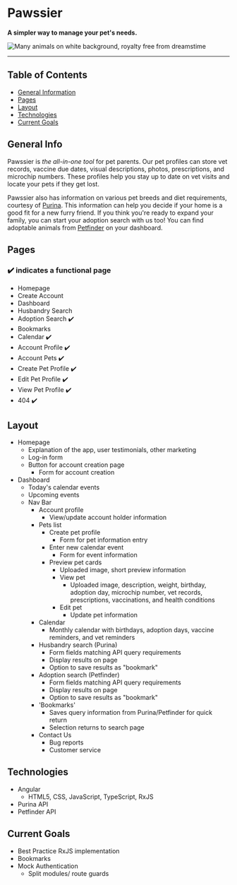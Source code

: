 # Pawssier
**A simpler way to manage your pet's needs.**

![Many animals on white background, royalty free from dreamstime](https://thumbs.dreamstime.com/b/dogs-cats-isolated-different-against-white-background-96932856.jpg)
- - - -
## Table of Contents
* [General Information](#general_info)
* [Pages](#pages)
* [Layout](#layout)
* [Technologies](#technologies)
* [Current Goals](#current-goals)

## General Info
Pawssier is _the all-in-one tool_ for pet parents. Our pet profiles can store vet records, vaccine due dates, visual descriptions, photos, prescriptions, and microchip numbers. These profiles help you stay up to date on vet visits and locate your pets if they get lost.

Pawssier also has information on various pet breeds and diet requirements, courtesy of [Purina](https://www.purina.com/). This information can help you decide if your home is a good fit for a new furry friend. If you think you're ready to expand your family, you can start your adoption search with us too! You can find adoptable animals from [Petfinder](https://www.petfinder.com/) on your dashboard.

## Pages
### :heavy_check_mark: indicates a functional page

* Homepage
* Create Account
* Dashboard
* Husbandry Search
* Adoption Search :heavy_check_mark:
* Bookmarks
* Calendar :heavy_check_mark:
* Account Profile :heavy_check_mark:
* Account Pets :heavy_check_mark:
* Create Pet Profile :heavy_check_mark:
* Edit Pet Profile :heavy_check_mark:
* View Pet Profile :heavy_check_mark:
* 404 :heavy_check_mark:

## Layout

- Homepage
    - Explanation of the app, user testimonials, other marketing
    - Log-in form
    - Button for account creation page
        - Form for account creation
- Dashboard
    - Today's calendar events
    - Upcoming events
    - Nav Bar
        - Account profile
            - View/update account holder information
        - Pets list 
            - Create pet profile
                - Form for pet information entry
            - Enter new calendar event
                - Form for event information
            - Preview pet cards
                - Uploaded image, short preview information
                - View pet
                    - Uploaded image, description, weight, birthday, adoption day, microchip number, vet  records, prescriptions, vaccinations, and health conditions
                - Edit pet
                    - Update pet information
        - Calendar
            - Monthly calendar with birthdays, adoption days, vaccine reminders, and vet reminders
        - Husbandry search (Purina)
            - Form fields matching API query requirements
            - Display results on page
            - Option to save results as "bookmark"
        - Adoption search (Petfinder)
            - Form fields matching API query requirements
            - Display results on page
            - Option to save results as "bookmark"
        - 'Bookmarks'
            - Saves query information from Purina/Petfinder for quick return
            - Selection returns to search page
        - Contact Us
            - Bug reports
            - Customer service

## Technologies
* Angular
    * HTML5, CSS, JavaScript, TypeScript, RxJS
* Purina API
* Petfinder API

## Current Goals
- Best Practice RxJS implementation
- Bookmarks
- Mock Authentication
    - Split modules/ route guards

